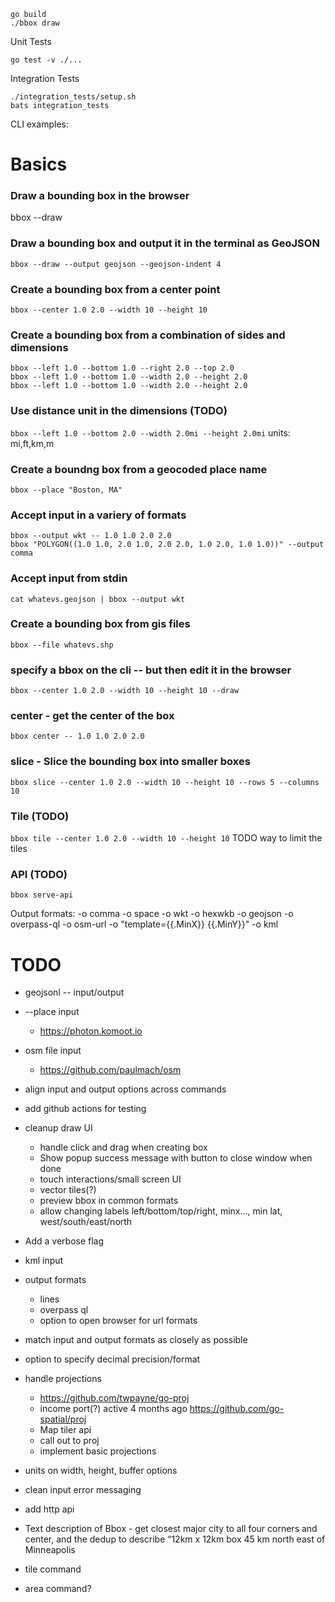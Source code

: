 ```
go build
./bbox draw
```

Unit Tests
```
go test -v ./...
```

Integration Tests
```
./integration_tests/setup.sh
bats integration_tests
```

CLI examples:

# Basics

### Draw a bounding box in the browser
bbox --draw

### Draw a bounding box and output it in the terminal as GeoJSON
`bbox --draw --output geojson --geojson-indent 4`

### Create a bounding box from a center point
`bbox --center 1.0 2.0 --width 10 --height 10`

### Create a bounding box from a combination of sides and dimensions
```
bbox --left 1.0 --bottom 1.0 --right 2.0 --top 2.0
bbox --left 1.0 --bottom 1.0 --width 2.0 --height 2.0
bbox --left 1.0 --bottom 1.0 --width 2.0 --height 2.0
```

### Use distance unit in the dimensions (TODO)
`bbox --left 1.0 --bottom 2.0 --width 2.0mi --height 2.0mi`
units: mi,ft,km,m

### Create a boundng box from a geocoded place name
`bbox --place "Boston, MA"`

### Accept input in a variery of formats
```
bbox --output wkt -- 1.0 1.0 2.0 2.0
bbox "POLYGON((1.0 1.0, 2.0 1.0, 2.0 2.0, 1.0 2.0, 1.0 1.0))" --output comma
```

### Accept input from stdin
```
cat whatevs.geojson | bbox --output wkt
```

### Create a bounding box from gis files
`bbox --file whatevs.shp`

### specify a bbox on the cli -- but then edit it in the browser
`bbox --center 1.0 2.0 --width 10 --height 10 --draw`

### center - get the center of the box
`bbox center -- 1.0 1.0 2.0 2.0`

### slice - Slice the bounding box into smaller boxes
`bbox slice --center 1.0 2.0 --width 10 --height 10 --rows 5 --columns 10`

### Tile (TODO)
`bbox tile --center 1.0 2.0 --width 10 --height 10`
TODO way to limit the tiles

### API (TODO)
`bbox serve-api`


Output formats:
-o comma
-o space
-o wkt
-o hexwkb
-o geojson
-o overpass-ql
-o osm-url
-o "template={{.MinX}} {{.MinY}}"
-o kml

# TODO
* geojsonl -- input/output
* --place input
    * https://photon.komoot.io
* osm file input
    * https://github.com/paulmach/osm
* align input and output options across commands
* add github actions for testing
* cleanup draw UI
    * handle click and drag when creating box
    * Show popup success message with button to close window when done
    * touch interactions/small screen UI
    * vector tiles(?)
    * preview bbox in common formats
    * allow changing labels left/bottom/top/right, minx..., min lat, west/south/east/north
* Add a verbose flag
* kml input
* output formats
    * lines
    * overpass ql
    * option to open browser for url formats
* match input and output formats as closely as possible
* option to specify decimal precision/format
* handle projections
    * https://github.com/twpayne/go-proj
    * income port(?) active 4 months ago https://github.com/go-spatial/proj
    * Map tiler api
    * call out to proj
    * implement basic projections
* units on width, height, buffer options
* clean input error messaging
* add http api
* Text description of Bbox - get closest major city to all four corners and center, and the dedup to describe
“12km x 12km box 45 km north east of Minneapolis

* tile command
* area command?
